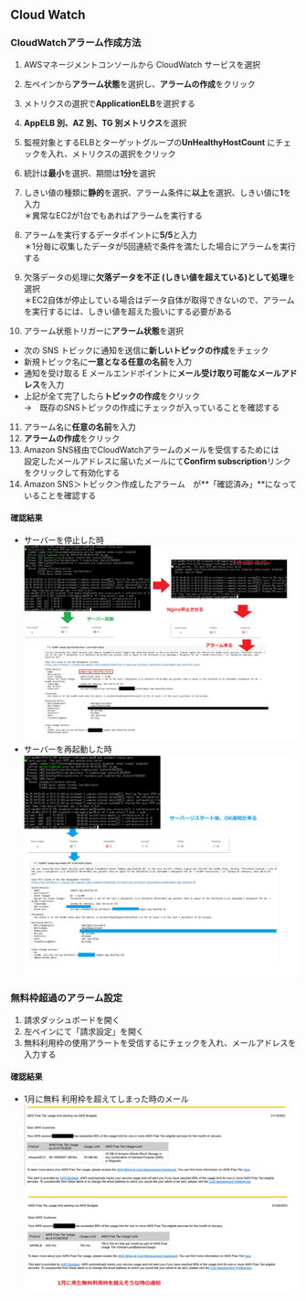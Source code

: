 ## Cloud Watch ##
### CloudWatchアラーム作成方法 ###
1. AWSマネージメントコンソールから CloudWatch サービスを選択
2. 左ペインから**アラーム状態**を選択し、**アラームの作成**をクリック
3. メトリクスの選択で**ApplicationELB**を選択する
4.  **AppELB 別、AZ 別、TG 別メトリクス**を選択
5. 監視対象とするELBとターゲットグループの**UnHealthyHostCount**
にチェックを入れ、メトリクスの選択をクリック
6. 統計は**最小**を選択、期間は**1分**を選択
7. しきい値の種類に**静的**を選択、アラーム条件に**以上**を選択、しきい値に**1**を入力  
   ＊異常なEC2が1台でもあればアラームを実行する
8. アラームを実行するデータポイントに**5/5**と入力  
   ＊1分毎に収集したデータが5回連続で条件を満たした場合にアラームを実行する
9. 欠落データの処理に**欠落データを不正 (しきい値を超えている)として処理**を選択  
   ＊EC2自体が停止している場合はデータ自体が取得できないので、アラームを実行するには、しきい値を超えた扱いにする必要がある

10. アラーム状態トリガーに**アラーム状態**を選択
- 次の SNS トピックに通知を送信に**新しいトピックの作成**をチェック
- 新規トピック名に**一意となる任意の名前**を入力
- 通知を受け取る E メールエンドポイントに**メール受け取り可能なメールアドレス**を入力
- 上記が全て完了したら**トピックの作成**をクリック  
  →　既存のSNSトピックの作成にチェックが入っていることを確認する

11. アラーム名に**任意の名前**を入力
12. **アラームの作成**をクリック
13. Amazon SNS経由でCloudWatchアラームのメールを受信するためには  
    設定したメールアドレスに届いたメールにて**Confirm subscription**リンクをクリックして有効化する
14. Amazon SNS＞トピック＞作成したアラーム　が**「確認済み」**になっていることを確認する

#### 確認結果 ####
- サーバーを停止した時  
![ サーバー停止](../images/Unhealthy-Alarm.png)
- サーバーを再起動した時  
![ サーバー再起動](../images/Healthy-OK.png)

### 無料枠超過のアラーム設定 ###
1. 請求ダッシュボードを開く
2. 左ペインにて「請求設定」を開く
3. 無料利用枠の使用アラートを受信するにチェックを入れ、メールアドレスを入力する

#### 確認結果 ####
- 1月に無料 利用枠を超えてしまった時のメール  
![ 請求アラーム](../images/Billing-Alarm.png)